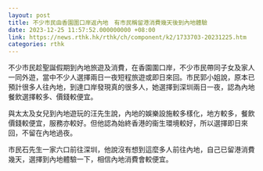```yaml
---
layout: post
title: 不少市民由香園圍口岸返內地　有市民稱留港消費幾天後到內地體驗
date: 2023-12-25 11:57:52.000000000 +08:00
link: https://news.rthk.hk/rthk/ch/component/k2/1733703-20231225.htm
categories: rthk
---
```


不少市民趁聖誕假期到內地旅遊及消費，在香園圍口岸，不少市民帶同子女及家人一同外遊，當中不少人選擇兩日一夜短程旅遊或即日來回。市民郭小姐說，原本已預計很多人往內地，到達口岸發現真的很多人，她選擇到深圳兩日一夜，認為內地餐飲選擇較多、價錢較便宜。

與太太及女兒到內地遊玩的汪先生說，內地的娛樂設施較多樣化，地方較多，餐飲價錢較便宜，服務亦較好。但他認為始終香港的衞生環境較好，所以選擇即日來回，不留在內地過夜。

市民石先生一家六口前往深圳，他說沒有想到這麼多人前往內地，自己已留港消費幾天，選擇到內地體驗一下，相信內地消費會較便宜。
